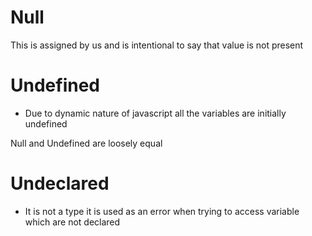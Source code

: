 # Null 

This is assigned by us and is intentional to say that value is not present

# Undefined

* Due to dynamic nature of javascript all the variables are initially undefined

Null and Undefined are loosely equal

# Undeclared

* It is not a type it is used as an error when trying to access variable which are not declared




